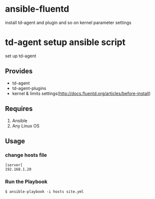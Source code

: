 # ansible-fluentd
install td-agent and plugin and so on kernel parameter settings

# td-agent setup ansible script

set up td-agent

## Provides

* td-agent
* td-agent-plugins
* kernel & limits settings(http://docs.fluentd.org/articles/before-install)

## Requires

1. Ansible
2. Any Linux OS

## Usage

### change hosts file 

	[server]  
	192.168.1.20  

### Run the Playbook

`$ ansible-playbook -i hosts site.yml`

